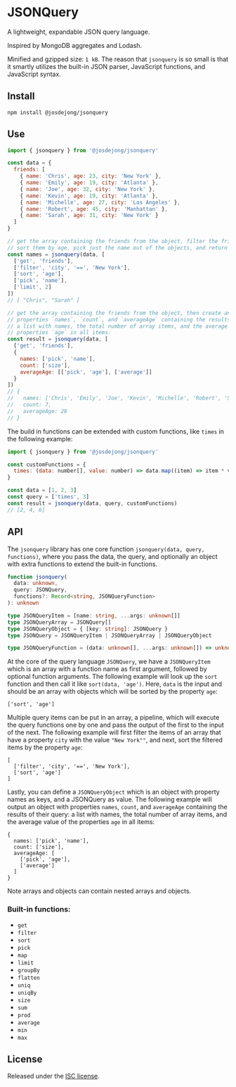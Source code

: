 # JSONQuery

A lightweight, expandable JSON query language.

Inspired by MongoDB aggregates and Lodash.

Minified and gzipped size: `1 kB`. The reason that `jsonquery` is so small is that it smartly utilizes the built-in JSON parser, JavaScript functions, and JavaScript syntax.

## Install

```
npm install @josdejong/jsonquery
```

## Use

```js
import { jsonquery } from '@josdejong/jsonquery'

const data = {
  friends: [
    { name: 'Chris', age: 23, city: 'New York' },
    { name: 'Emily', age: 19, city: 'Atlanta' },
    { name: 'Joe', age: 32, city: 'New York' },
    { name: 'Kevin', age: 19, city: 'Atlanta' },
    { name: 'Michelle', age: 27, city: 'Los Angeles' },
    { name: 'Robert', age: 45, city: 'Manhattan' },
    { name: 'Sarah', age: 31, city: 'New York' }
  ]
}

// get the array containing the friends from the object, filter the friends that live in New York,
// sort them by age, pick just the name out of the objects, and return the first two results.
const names = jsonquery(data, [
  ['get', 'friends'],
  ['filter', 'city', '==', 'New York'],
  ['sort', 'age'],
  ['pick', 'name'],
  ['limit', 2]
])
// [ "Chris", "Sarah" ]

// get the array containing the friends from the object, then create an object with
// properties `names`, `count`, and `averageAge` containing the results of their query:
// a list with names, the total number of array items, and the average value of the
// properties `age` in all items.
const result = jsonquery(data, [
  ['get', 'friends'],
  {
    names: ['pick', 'name'],
    count: ['size'],
    averageAge: [['pick', 'age'], ['average']]
  }
])
// {
//   names: ['Chris', 'Emily', 'Joe', 'Kevin', 'Michelle', 'Robert', 'Sarah'],
//   count: 7,
//   averageAge: 28
// }
```

The build in functions can be extended with custom functions, like `times` in the following example:

```js
import { jsonquery } from '@josdejong/jsonquery'

const customFunctions = { 
  times: (data: number[], value: number) => data.map((item) => item * value)
}

const data = [1, 2, 3]
const query = ['times', 3]
const result = jsonquery(data, query, customFunctions)
// [2, 4, 6]
```

## API

The `jsonquery` library has one core function `jsonquery(data, query, functions)`, where you pass the data, the query, and optionally an object with extra functions to extend the built-in functions.

```ts
function jsonquery(
  data: unknown,
  query: JSONQuery,
  functions?: Record<string, JSONQueryFunction>
): unknown

type JSONQueryItem = [name: string, ...args: unknown[]]
type JSONQueryArray = JSONQuery[]
type JSONQueryObject = { [key: string]: JSONQuery }
type JSONQuery = JSONQueryItem | JSONQueryArray | JSONQueryObject

type JSONQueryFunction = (data: unknown[], ...args: unknown[]) => unknown
```

At the core of the query language `JSONQuery`, we have a `JSONQueryItem` which is an array with a function name as first argument, followed by optional function arguments. The following example will look up the `sort` function and then call it like `sort(data, 'age')`. Here, `data` is the input and should be an array with objects which will be sorted by the property `age`:

```
['sort', 'age']
```

Multiple query items can be put in an array, a pipeline, which will execute the query functions one by one and pass the output of the first to the input of the next. The following example will first filter the items of an array that have a property `city` with the value `"New York""`, and next, sort the filtered items by the property `age`:

```
[
  ['filter', 'city', '==', 'New York'],
  ['sort', 'age']
]
```

Lastly, you can define a `JSONQueryObject` which is an object with property names as keys, and a JSONQuery as value. The following example will output an object with properties `names`, `count`, and `averageAge` containing the results of their query: a list with names, the total number of array items, and the average value of the properties `age` in all items:

```
{
  names: ['pick', 'name'],
  count: ['size'],
  averageAge: [
    ['pick', 'age'],
    ['average']
  ]
}
```

Note arrays and objects can contain nested arrays and objects.

### Built-in functions:

- `get`
- `filter`
- `sort`
- `pick`
- `map`
- `limit`
- `groupBy`
- `flatten`
- `uniq`
- `uniqBy`
- `size`
- `sum`
- `prod`
- `average`
- `min`
- `max`

## License

Released under the [ISC license](LICENSE.md).
